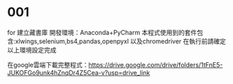 # 001
for 建立藏書庫
開發環境：Anaconda+PyCharm
本程式使用到的套件包含:xlwings,selenium,bs4,pandas,openpyxl
以及chromedriver
在執行前請確定以上環境設定完成

在google雲端下載完整程式：https://drive.google.com/drive/folders/1tFnE5-JUKOFGo9unk4hZnqDr4Z5Cea-v?usp=drive_link
